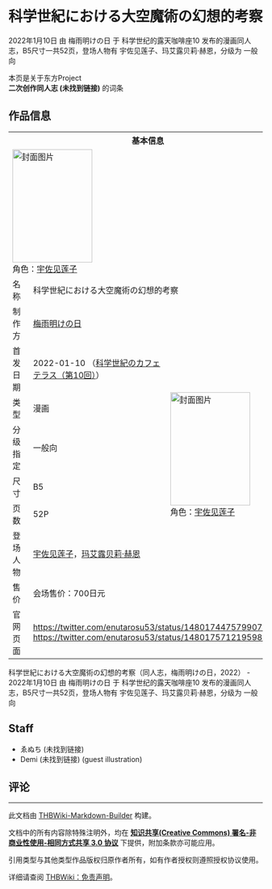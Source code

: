 # 科学世紀における大空魔術の幻想的考察

<!-- source html: G:\repos\THBWiki-Markdown-Builder\THBWikiMarkdown\Temp\main\a\a6\ns0%3A%E7%A7%91%E5%AD%A6%E4%B8%96%E7%B4%80%E3%81%AB%E3%81%8A%E3%81%91%E3%82%8B%E5%A4%A7%E7%A9%BA%E9%AD%94%E8%A1%93%E3%81%AE%E5%B9%BB%E6%83%B3%E7%9A%84%E8%80%83%E5%AF%9F.html -->

2022年1月10日 由 梅雨明けの日 于 科学世纪的露天咖啡座10 发布的漫画同人志，B5尺寸一共52页，登场人物有 宇佐见莲子、玛艾露贝莉·赫恩，分级为 一般向

本页是关于东方Project  
 **二次创作同人志 (未找到链接)** 的词条

## 作品信息

<table><tbody><tr><th colspan="3">基本信息</th></tr><tr><td class="cover-artwork-mobile" colspan="2"><a href="./文件-科学世紀における大空魔術の幻想的考察封面.jpg.md" class="image" title="封面图片"><img alt="封面图片" src="https://upload.thwiki.cc/thumb/b/b5/%E7%A7%91%E5%AD%A6%E4%B8%96%E7%B4%80%E3%81%AB%E3%81%8A%E3%81%91%E3%82%8B%E5%A4%A7%E7%A9%BA%E9%AD%94%E8%A1%93%E3%81%AE%E5%B9%BB%E6%83%B3%E7%9A%84%E8%80%83%E5%AF%9F%E5%B0%81%E9%9D%A2.jpg/158px-%E7%A7%91%E5%AD%A6%E4%B8%96%E7%B4%80%E3%81%AB%E3%81%8A%E3%81%91%E3%82%8B%E5%A4%A7%E7%A9%BA%E9%AD%94%E8%A1%93%E3%81%AE%E5%B9%BB%E6%83%B3%E7%9A%84%E8%80%83%E5%AF%9F%E5%B0%81%E9%9D%A2.jpg" decoding="async" loading="lazy" width="158" height="224" srcset="https://upload.thwiki.cc/thumb/b/b5/%E7%A7%91%E5%AD%A6%E4%B8%96%E7%B4%80%E3%81%AB%E3%81%8A%E3%81%91%E3%82%8B%E5%A4%A7%E7%A9%BA%E9%AD%94%E8%A1%93%E3%81%AE%E5%B9%BB%E6%83%B3%E7%9A%84%E8%80%83%E5%AF%9F%E5%B0%81%E9%9D%A2.jpg/237px-%E7%A7%91%E5%AD%A6%E4%B8%96%E7%B4%80%E3%81%AB%E3%81%8A%E3%81%91%E3%82%8B%E5%A4%A7%E7%A9%BA%E9%AD%94%E8%A1%93%E3%81%AE%E5%B9%BB%E6%83%B3%E7%9A%84%E8%80%83%E5%AF%9F%E5%B0%81%E9%9D%A2.jpg 1.5x, https://upload.thwiki.cc/thumb/b/b5/%E7%A7%91%E5%AD%A6%E4%B8%96%E7%B4%80%E3%81%AB%E3%81%8A%E3%81%91%E3%82%8B%E5%A4%A7%E7%A9%BA%E9%AD%94%E8%A1%93%E3%81%AE%E5%B9%BB%E6%83%B3%E7%9A%84%E8%80%83%E5%AF%9F%E5%B0%81%E9%9D%A2.jpg/317px-%E7%A7%91%E5%AD%A6%E4%B8%96%E7%B4%80%E3%81%AB%E3%81%8A%E3%81%91%E3%82%8B%E5%A4%A7%E7%A9%BA%E9%AD%94%E8%A1%93%E3%81%AE%E5%B9%BB%E6%83%B3%E7%9A%84%E8%80%83%E5%AF%9F%E5%B0%81%E9%9D%A2.jpg 2x" data-file-width="1448" data-file-height="2048"></a><div class="cover-char">角色：<a href="./宇佐见莲子.md" title="宇佐见莲子">宇佐见莲子</a></div></td>
</tr><tr><td class="label">名称</td><td colspan="2"> 科学世紀における大空魔術の幻想的考察 </td></tr><tr><td class="label">制作方</td><td><a href="./梅雨明けの日.md" title="梅雨明けの日">梅雨明けの日</a></td><td class="cover-artwork" rowspan="8" style="min-width:224px;"><a href="./文件-科学世紀における大空魔術の幻想的考察封面.jpg.md" class="image" title="封面图片"><img alt="封面图片" src="https://upload.thwiki.cc/thumb/b/b5/%E7%A7%91%E5%AD%A6%E4%B8%96%E7%B4%80%E3%81%AB%E3%81%8A%E3%81%91%E3%82%8B%E5%A4%A7%E7%A9%BA%E9%AD%94%E8%A1%93%E3%81%AE%E5%B9%BB%E6%83%B3%E7%9A%84%E8%80%83%E5%AF%9F%E5%B0%81%E9%9D%A2.jpg/158px-%E7%A7%91%E5%AD%A6%E4%B8%96%E7%B4%80%E3%81%AB%E3%81%8A%E3%81%91%E3%82%8B%E5%A4%A7%E7%A9%BA%E9%AD%94%E8%A1%93%E3%81%AE%E5%B9%BB%E6%83%B3%E7%9A%84%E8%80%83%E5%AF%9F%E5%B0%81%E9%9D%A2.jpg" decoding="async" loading="lazy" width="158" height="224" srcset="https://upload.thwiki.cc/thumb/b/b5/%E7%A7%91%E5%AD%A6%E4%B8%96%E7%B4%80%E3%81%AB%E3%81%8A%E3%81%91%E3%82%8B%E5%A4%A7%E7%A9%BA%E9%AD%94%E8%A1%93%E3%81%AE%E5%B9%BB%E6%83%B3%E7%9A%84%E8%80%83%E5%AF%9F%E5%B0%81%E9%9D%A2.jpg/237px-%E7%A7%91%E5%AD%A6%E4%B8%96%E7%B4%80%E3%81%AB%E3%81%8A%E3%81%91%E3%82%8B%E5%A4%A7%E7%A9%BA%E9%AD%94%E8%A1%93%E3%81%AE%E5%B9%BB%E6%83%B3%E7%9A%84%E8%80%83%E5%AF%9F%E5%B0%81%E9%9D%A2.jpg 1.5x, https://upload.thwiki.cc/thumb/b/b5/%E7%A7%91%E5%AD%A6%E4%B8%96%E7%B4%80%E3%81%AB%E3%81%8A%E3%81%91%E3%82%8B%E5%A4%A7%E7%A9%BA%E9%AD%94%E8%A1%93%E3%81%AE%E5%B9%BB%E6%83%B3%E7%9A%84%E8%80%83%E5%AF%9F%E5%B0%81%E9%9D%A2.jpg/317px-%E7%A7%91%E5%AD%A6%E4%B8%96%E7%B4%80%E3%81%AB%E3%81%8A%E3%81%91%E3%82%8B%E5%A4%A7%E7%A9%BA%E9%AD%94%E8%A1%93%E3%81%AE%E5%B9%BB%E6%83%B3%E7%9A%84%E8%80%83%E5%AF%9F%E5%B0%81%E9%9D%A2.jpg 2x" data-file-width="1448" data-file-height="2048"></a><div class="cover-char">角色：<a href="./宇佐见莲子.md" title="宇佐见莲子">宇佐见莲子</a></div></td>
</tr><tr><td class="label">首发日期</td><td>2022-01-10&#160;（<a href="/展会作品列表?e=%E7%A7%91%E5%AD%A6%E4%B8%96%E7%BA%AA%E7%9A%84%E9%9C%B2%E5%A4%A9%E5%92%96%E5%95%A1%E5%BA%A7%2310">科学世紀のカフェテラス（第10回）</a>）</td></tr><tr><td class="label">类型</td><td>漫画</td></tr><tr><td class="label">分级指定</td><td>一般向</td></tr><tr><td class="label">尺寸</td><td>B5</td></tr><tr><td class="label">页数</td><td>52P</td></tr><tr><td class="label">登场人物</td><td><a href="./宇佐见莲子.md" title="宇佐见莲子">宇佐见莲子</a>，<a href="./玛艾露贝莉·赫恩.md" title="玛艾露贝莉·赫恩">玛艾露贝莉·赫恩</a></td></tr><tr><td class="label">售价</td><td>会场售价：700日元</td></tr>
<tr><td class="label">官网页面</td><td colspan="2"><a rel="nofollow" class="external free" href="https://twitter.com/enutarosu53/status/1480174475799072768">https://twitter.com/enutarosu53/status/1480174475799072768</a><br><a rel="nofollow" class="external free" href="https://twitter.com/enutarosu53/status/1480175712195981317">https://twitter.com/enutarosu53/status/1480175712195981317</a></td></tr></tbody></table>

科学世紀における大空魔術の幻想的考察（同人志，梅雨明けの日，2022） - 2022年1月10日 由 梅雨明けの日 于 科学世纪的露天咖啡座10 发布的漫画同人志，B5尺寸一共52页，登场人物有 宇佐见莲子、玛艾露贝莉·赫恩，分级为 一般向

## Staff
- ゑぬち (未找到链接)
- Demi (未找到链接) (guest illustration)


## 评论




---

此文档由 [THBWiki-Markdown-Builder](https://github.com/Delsin-Yu/THBWiki-Markdown-Builder) 构建。

文档中的所有内容除特殊注明外，均在 [**知识共享(Creative Commons) 署名-非商业性使用-相同方式共享 3.0 协议**](https://creativecommons.org/licenses/by-sa/3.0/deed.zh-hans) 下提供，附加条款亦可能应用。

引用类型与其他类型作品版权归原作者所有，如有作者授权则遵照授权协议使用。

详细请查阅 [THBWiki：免责声明](https://thbwiki.cc/THBWiki:%E5%85%8D%E8%B4%A3%E5%A3%B0%E6%98%8E)。

